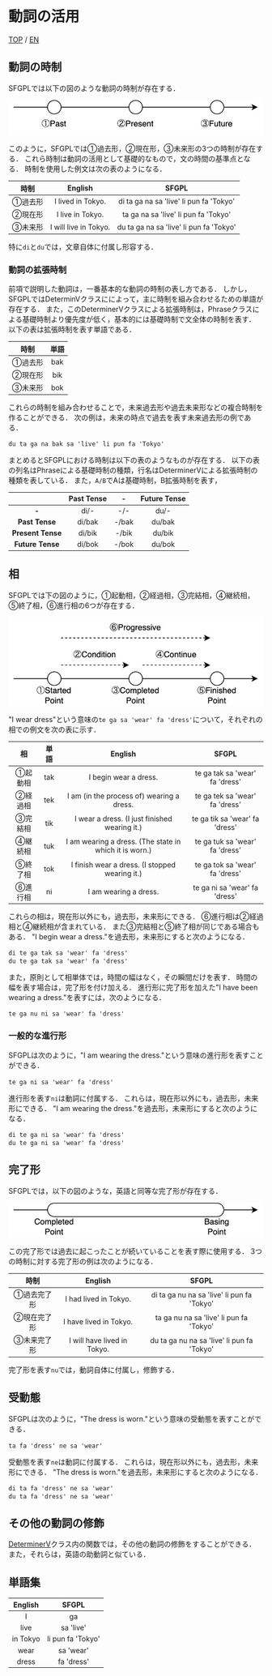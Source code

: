 # 動詞の活用

[TOP](../../readme.md)
/
[EN](../en/verbConjugation.md)

## 動詞の時制

SFGPLでは以下の図のような動詞の時制が存在する．

![BasingPoint](../img/BasingPoint.jpg)

このように，SFGPLでは①過去形，②現在形，③未来形の3つの時制が存在する．
これら時制は動詞の活用として基礎的なもので，文の時間の基準点となる．
時制を使用した例文は次の表のようになる．

|時制|English|SFGPL|
|:-:|:-:|:-:|
|①過去形|I lived in Tokyo.|di ta ga na sa 'live' li pun fa 'Tokyo'|
|②現在形|I live in Tokyo.|ta ga na sa 'live' li pun fa 'Tokyo'|
|③未来形|I will live in Tokyo.|du ta ga na sa 'live' li pun fa 'Tokyo'|

特に```di```と```du```では，文章自体に付属し形容する．

### 動詞の拡張時制

前項で説明した動詞は，一番基本的な動詞の時制の表し方である．
しかし，SFGPLではDeterminVクラスにによって，主に時制を組み合わせるための単語が存在する．
また，このDeterminerVクラスによる拡張時制は，Phraseクラスによる基礎時制より優先度が低く，基本的には基礎時制で文全体の時制を表す．
以下の表は拡張時制を表す単語である．

|時制|単語|
|:-:|:-:|
|①過去形|bak|
|②現在形|bik|
|③未来形|bok|

これらの時制を組み合わせることで，未来過去形や過去未来形などの複合時制を作ることができる．
次の例は，未来の時点で過去を表す未来過去形の例である．  

```SFGPL
du ta ga na bak sa 'live' li pun fa 'Tokyo'
```

まとめるとSFGPLにおける時制は以下の表のようなものが存在する．
以下の表の列名はPhraseによる基礎時制の種類，行名はDeterminerVによる拡張時制の種類を表している．
また，```A/B```でAは基礎時制，B拡張時制を表す，

||Past Tense|-|Future Tense|
|:-:|:-:|:-:|:-:|
|**-**|di/-|-/-|du/-|
|**Past Tense**|di/bak|-/bak|du/bak|
|**Present Tense**|di/bik|-/bik|du/bik|
|**Future Tense**|di/bok|-/bok|du/bok|

## 相

SFGPLでは下の図のように，①起動相，②経過相，③完結相，④継続相，⑤終了相，⑥進行相の6つが存在する．

![ProgressiveForm](../img/ProgressiveForm.jpg)

"I wear dress"という意味の```te ga sa 'wear' fa 'dress'```について，それぞれの相での例文を次の表に示す．

|相|単語|English|SFGPL|
|:-:|:-:|:-:|:-:|
|①起動相|tak|I begin wear a dress.|te ga tak sa 'wear' fa 'dress'|
|②経過相|tek|I am (in the process of) wearing a dress.|te ga tek sa 'wear' fa 'dress'|
|③完結相|tik|I wear a dress. (I just finished wearing it.)|te ga tik sa 'wear' fa 'dress'|
|④継続相|tuk|I am wearing a dress. (The state in which it is worn.)|te ga tuk sa 'wear' fa 'dress'|
|⑤終了相|tok|I finish wear a dress. (I stopped wearing it.)|te ga tok sa 'wear' fa 'dress'|
|⑥進行相|ni|I am wearing a dress.|te ga ni sa 'wear' fa 'dress'|

これらの相は，現在形以外にも，過去形，未来形にできる．
⑥進行相は②経過相と④継続相が含まれている．
また③完結相と⑤終了相が同じである場合もある．
"I begin wear a dress."を過去形，未来形にすると次のようになる．

```SFGPL
di te ga tak sa 'wear' fa 'dress'
du te ga tak sa 'wear' fa 'dress'
```

また，原則として相単体では，時間の幅はなく，その瞬間だけを表す．
時間の幅を表す場合は，完了形を付け加える．
進行形に完了形を加えた"I have been wearing a dress."を表すには，次のようになる．

```SFGPL
te ga nu ni sa 'wear' fa 'dress'
```

### 一般的な進行形

SFGPLは次のように，"I am wearing the dress."という意味の進行形を表すことができる．

```te ga ni sa 'wear' fa 'dress'```

進行形を表す```ni```は動詞に付属する．
これらは，現在形以外にも，過去形，未来形にできる．
"I am wearing the dress."を過去形，未来形にすると次のようになる．

```SFGPL
di te ga ni sa 'wear' fa 'dress'
du te ga ni sa 'wear' fa 'dress'
```

## 完了形

SFGPLでは，以下の図のような，英語と同等な完了形が存在する．

![PerfectForm](../img/PerfectForm.jpg)

この完了形では過去に起こったことが続いていることを表す際に使用する．
3つの時制に対する完了形の例は次のようになる．

|時制|English|SFGPL|
|:-:|:-:|:-:|
|①過去完了形|I had lived in Tokyo.|di ta ga nu na sa 'live' li pun fa 'Tokyo'|
|②現在完了形|I have lived in Tokyo.|ta ga nu na sa 'live' li pun fa 'Tokyo'|
|③未来完了形|I will have lived in Tokyo.|du ta ga nu na sa 'live' li pun fa 'Tokyo'|

完了形を表す```nu```では，動詞自体に付属し，修飾する．

## 受動態

SFGPLは次のように，"The dress is worn."という意味の受動態を表すことができる．

```ta fa 'dress' ne sa 'wear'```

受動態を表す```ne```は動詞に付属する．
これらは，現在形以外にも，過去形，未来形にできる．
"The dress is worn."を過去形，未来形にすると次のようになる．

```SFGPL
di ta fa 'dress' ne sa 'wear'
du ta fa 'dress' ne sa 'wear'
```

## その他の動詞の修飾

[DeterminerV](DeterminerV.md)クラス内の関数では，その他の動詞の修飾をすることができる．
また，それらは，英語の助動詞と似ている．

## 単語集

|English|SFGPL|
|:-:|:-:|
|I|ga|
|live|sa 'live'|
|in Tokyo|li pun fa 'Tokyo'|
|wear|sa 'wear'|
|dress|fa 'dress'|
